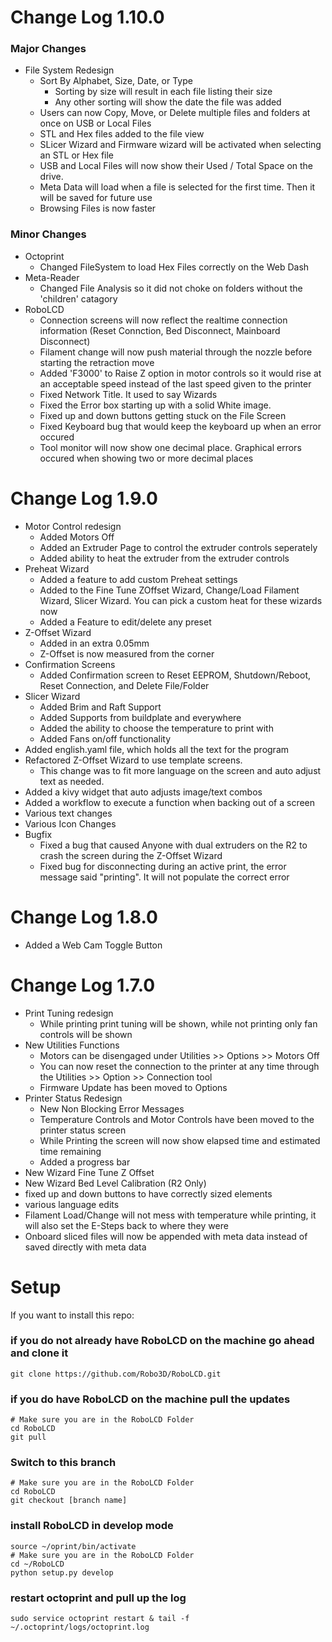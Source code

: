 # Change Log 1.10.0

### Major Changes
 - File System Redesign
    - Sort By Alphabet, Size, Date, or Type
        - Sorting by size will result in each file listing their size
        - Any other sorting will show the date the file was added
    - Users can now Copy, Move, or Delete multiple files and folders at once on USB or Local Files
    - STL and Hex files added to the file view
    - SLicer Wizard and Firmware wizard will be activated when selecting an STL or Hex file
    - USB and Local Files will now show their Used / Total Space on the drive.
    - Meta Data will load when a file is selected for the first time. Then it will be saved for future use
    - Browsing Files is now faster
### Minor Changes
 - Octoprint
    - Changed FileSystem to load Hex Files correctly on the Web Dash
 - Meta-Reader
    - Changed File Analysis so it did not choke on folders without the 'children' catagory 
 - RoboLCD
    - Connection screens will now reflect the realtime connection information (Reset Connction, Bed Disconnect, Mainboard Disconnect)
    - Filament change will now push material through the nozzle before starting the retraction move
    - Added 'F3000' to Raise Z option in motor controls so it would rise at an acceptable speed instead of the last speed given to the printer
    - Fixed Network Title. It used to say Wizards
    - Fixed the Error box starting up with a solid White image.
    - Fixed up and down buttons getting stuck on the File Screen
    - Fixed Keyboard bug that would keep the keyboard up when an error occured
    - Tool monitor will now show one decimal place. Graphical errors occured when showing two or more decimal places

# Change Log 1.9.0
 - Motor Control redesign
    - Added Motors Off 
    - Added an Extruder Page to control the extruder controls seperately
    - Added ability to heat the extruder from the extruder controls
 - Preheat Wizard
    - Added a feature to add custom Preheat settings
    - Added to the Fine Tune ZOffset Wizard, Change/Load Filament Wizard, Slicer Wizard. You can pick a custom heat for these wizards now
    - Added a Feature to edit/delete any preset
 - Z-Offset Wizard
    - Added in an extra 0.05mm
    - Z-Offset is now measured from the corner
 - Confirmation Screens
    - Added Confirmation screen to Reset EEPROM, Shutdown/Reboot, Reset Connection, and Delete File/Folder
 - Slicer Wizard
    - Added Brim and Raft Support
    - Added Supports from buildplate and everywhere
    - Added the ability to choose the temperature to print with
    - Added Fans on/off functionality
 - Added english.yaml file, which holds all the text for the program
 - Refactored Z-Offset Wizard to use template screens.
    - This change was to fit more language on the screen and auto adjust text as needed.
 - Added a kivy widget that auto adjusts image/text combos
 - Added a workflow to execute a function when backing out of a screen
 - Various text changes
 - Various Icon Changes
 - Bugfix
    - Fixed a bug that caused Anyone with dual extruders on the R2 to crash the screen during the Z-Offset Wizard
    - Fixed bug for disconnecting during an active print, the error message said "printing". It will not populate the correct error


# Change Log 1.8.0
 - Added a Web Cam Toggle Button

# Change Log 1.7.0
 - Print Tuning redesign
    - While printing print tuning will be shown, while not printing only fan controls will be shown
 - New Utilities Functions
    - Motors can be disengaged under Utilities >> Options >> Motors Off
    - You can now reset the connection to the printer at any time through the Utilities >> Option >> Connection tool 
    - Firmware Update has been moved to Options
 - Printer Status Redesign
    - New Non Blocking Error Messages
    - Temperature Controls and Motor Controls have been moved to the printer status screen
    - While Printing the screen will now show elapsed time and estimated time remaining
    - Added a progress bar
 - New Wizard Fine Tune Z Offset
 - New Wizard Bed Level Calibration (R2 Only)
 - fixed up and down buttons to have correctly sized elements
 - various language edits
 - Filament Load/Change will not mess with temperature while printing, it will also set the E-Steps back to where they were
 - Onboard sliced files will now be appended with meta data instead of saved directly with meta data


# Setup
If you want to install this repo:

### if you do not already have RoboLCD on the machine go ahead and clone it
```
git clone https://github.com/Robo3D/RoboLCD.git
```
### if you do have RoboLCD  on the machine pull the updates
```
# Make sure you are in the RoboLCD Folder
cd RoboLCD
git pull
```

### Switch to this branch
```
# Make sure you are in the RoboLCD Folder
cd RoboLCD
git checkout [branch name]
```

### install RoboLCD in develop mode
```
source ~/oprint/bin/activate
# Make sure you are in the RoboLCD Folder
cd ~/RoboLCD
python setup.py develop
```
### restart octoprint and pull up the log 
```
sudo service octoprint restart & tail -f ~/.octoprint/logs/octoprint.log
```



